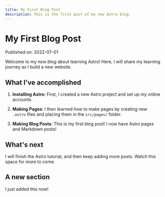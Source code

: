 ```yaml
---
title: My First Blog Post
description: This is the first post of my new Astro blog.
---
```

# My First Blog Post

Published on: 2022-07-01

Welcome to my _new blog_ about learning Astro! Here, I will share my learning journey as I build a new website.

## What I've accomplished

1.  **Installing Astro**: First, I created a new Astro project and set up my online accounts.
    
2.  **Making Pages**: I then learned how to make pages by creating new `.astro` files and placing them in the `src/pages/` folder.
    
3.  **Making Blog Posts**: This is my first blog post! I now have Astro pages and Markdown posts!
    

## What's next

I will finish the Astro tutorial, and then keep adding more posts. Watch this space for more to come.

## A new section

I just added this now!